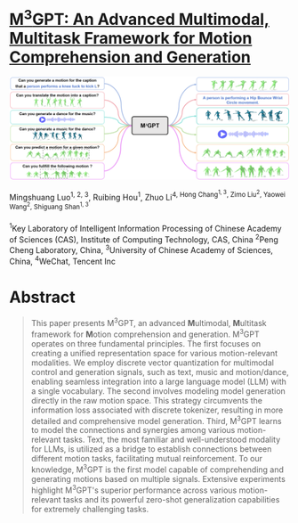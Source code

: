 # [M<sup>3</sup>GPT: An Advanced Multimodal, Multitask Framework for Motion Comprehension and Generation](https://arxiv.org/abs/2405.16273)

![](./assets/introduction_pic.png)

Mingshuang Luo<sup>1, 2, 3</sup>, Ruibing Hou<sup>1</sup>, Zhuo Li<sup>4, Hong Chang<sup>1, 3</sup>, Zimo Liu<sup>2</sup>, Yaowei Wang<sup>2</sup>, Shiguang Shan<sup>1, 3</sup>

<sup>1</sup>Key Laboratory of Intelligent Information Processing of Chinese Academy of Sciences (CAS),
Institute of Computing Technology, CAS, China <sup>2</sup>Peng Cheng Laboratory, China,
<sup>3</sup>University of Chinese Academy of Sciences, China, 
<sup>4</sup>WeChat, Tencent Inc

# Abstract
> This paper presents M<sup>3</sup>GPT, an advanced **M**ultimodal, **M**ultitask  framework for **M**otion comprehension and generation.  M<sup>3</sup>GPT operates on three fundamental principles. The first focuses on creating a unified representation space for various motion-relevant modalities. We employ discrete vector quantization for multimodal control and generation signals, such as text, music and motion/dance,  enabling  seamless integration into a large language model (LLM) with a single vocabulary.
The second involves modeling model generation directly in the raw motion space. This strategy circumvents the information loss associated with discrete tokenizer, resulting in more detailed and comprehensive model generation. Third, M<sup>3</sup>GPT learns to model the connections and synergies among various motion-relevant tasks. Text, the most familiar and well-understood modality for LLMs, is utilized as a bridge to establish connections between different motion tasks, facilitating mutual 
reinforcement. To our knowledge, M<sup>3</sup>GPT is the first model capable of comprehending and generating motions based on multiple signals.
Extensive experiments highlight M<sup>3</sup>GPT's superior performance across various motion-relevant tasks and its powerful zero-shot generalization capabilities for extremely challenging tasks.
